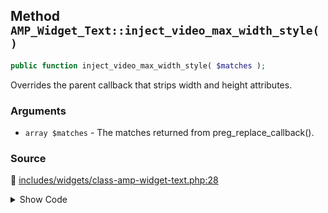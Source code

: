 ## Method `AMP_Widget_Text::inject_video_max_width_style()`

```php
public function inject_video_max_width_style( $matches );
```

Overrides the parent callback that strips width and height attributes.

### Arguments

* `array $matches` - The matches returned from preg_replace_callback().

### Source

:link: [includes/widgets/class-amp-widget-text.php:28](../../includes/widgets/class-amp-widget-text.php#L28-L33)

<details>
<summary>Show Code</summary>

```php
public function inject_video_max_width_style( $matches ) {
	if ( amp_is_request() ) {
		return $matches[0];
	}
	return parent::inject_video_max_width_style( $matches );
}
```

</details>
